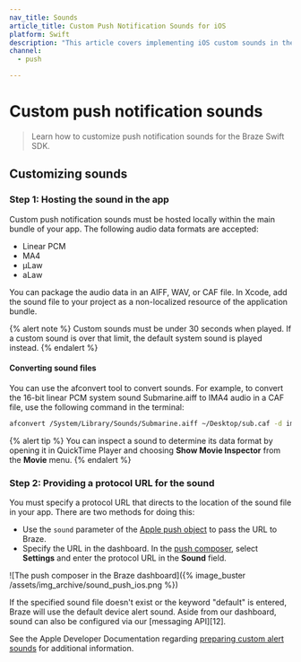 ```yaml
---
nav_title: Sounds
article_title: Custom Push Notification Sounds for iOS
platform: Swift
description: "This article covers implementing iOS custom sounds in the Swift SDK."
channel:
  - push

---
```


# Custom push notification sounds

> Learn how to customize push notification sounds for the Braze Swift SDK.

## Customizing sounds

### Step 1: Hosting the sound in the app

Custom push notification sounds must be hosted locally within the main bundle of your app. The following audio data formats are accepted:

- Linear PCM
- MA4
- µLaw
- aLaw

You can package the audio data in an AIFF, WAV, or CAF file. In Xcode, add the sound file to your project as a non-localized resource of the application bundle.

{% alert note %}
Custom sounds must be under 30 seconds when played. If a custom sound is over that limit, the default system sound is played instead.
{% endalert %}

#### Converting sound files

You can use the afconvert tool to convert sounds. For example, to convert the 16-bit linear PCM system sound Submarine.aiff to IMA4 audio in a CAF file, use the following command in the terminal:

```bash
afconvert /System/Library/Sounds/Submarine.aiff ~/Desktop/sub.caf -d ima4 -f caff -v
```

{% alert tip %}
You can inspect a sound to determine its data format by opening it in QuickTime Player and choosing **Show Movie Inspector** from the **Movie** menu. 
{% endalert %}

### Step 2: Providing a protocol URL for the sound

You must specify a protocol URL that directs to the location of the sound file in your app. There are two methods for doing this:

* Use the `sound` parameter of the [Apple push object]({{site.baseurl}}/api/objects_filters/messaging/apple_object#apple-push-object) to pass the URL to Braze.
* Specify the URL in the dashboard. In the [push composer]({{site.baseurl}}/user_guide/message_building_by_channel/push/creating_a_push_message/#step-3-select-notification-type-ios-and-android), select **Settings** and enter the protocol URL in the **Sound** field. 

![The push composer in the Braze dashboard]({% image_buster /assets/img_archive/sound_push_ios.png %})

If the specified sound file doesn't exist or the keyword "default" is entered, Braze will use the default device alert sound. Aside from our dashboard, sound can also be configured via our [messaging API][12].

See the Apple Developer Documentation regarding [preparing custom alert sounds](https://developer.apple.com/library/content/documentation/NetworkingInternet/Conceptual/RemoteNotificationsPG/SupportingNotificationsinYourApp.html) for additional information.
